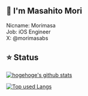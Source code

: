 ## 🍎 I'm Masahito Mori
Nicname: Morimasa  
Job: iOS Engineer  
X: @morimasabs  

## ⭐️ Status
<!-- リポジトリステータス -->
[![hogehoge's github stats](https://github-readme-stats.vercel.app/api?username=morimasabs&hide=contribs&count_private=true&show_icons=true&theme=tokyonight)](https://github.com/morimasabs/)

<!-- ソースコード統計 -->
[![Top used Langs](https://github-readme-stats.vercel.app/api/top-langs/?username=morimasabs&layout=compact&theme=tokyonight)](https://github.com/morimasabs/)
